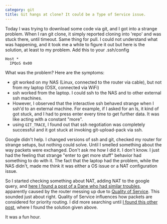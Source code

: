 ```yaml
---
category: git
title: Git hangs at clone? It could be a Type of Service issue.
---
```


Today I was trying to download some code via git, and I got into a
strange problem. When I ran git clone, it simply reported cloning into
\'repo\' and was stuck there, until timeout. Same thing for pull. I
could not understand what was happening, and it took me a while to
figure it out but here is the solution, at least to my problem. Add this
to your .ssh/config

```
Host *
  IPQoS 0x00
```

What was the problem? Here are the symptoms:

-   git worked on my NAS (Linux, connected to the router via cable), but
    not from my laptop (OSX, connected via WiFi)
-   ssh worked from the laptop. I could ssh to the NAS and to other
    external ssh machines.
-   However, I observed that the interactive ssh behaved strange when I
    ssh\'d to an external machine. For example, if I asked for an ls, it
    kind of got stuck, and I had to press enter every time to get
    further data. It was like acting with a constant \"more\".
-   using `GIT_TRACE`, I found out that ssh negotiation was completely
    successful and it got stuck at invoking git-upload-pack via ssh.

Google didn\'t help. I changed versions of ssh and git, checked my
router for strange setups, but nothing could solve. Until I smelled
something about the way packets were exchanged. Don\'t ask me how I did
it. I don\'t know. I just had the feeling that strange \"enter to get
more stuff\" behavior had something to do with it. The fact that the
laptop had the problem, while the NAS didn\'t, made me think it was
either a OS issue or a NAT configuration issue.

So I started checking something about NAT, adding NAT to the google
query, and [here I found a post of a Dane who had similar
troubles](http://stackoverflow.com/questions/8750930/git-clone-hangs-forever-on-github),
apparently caused by the router messing up due to [Quality of
Service](https://groups.google.com/forum/#!topic/openspaceaarhus/6Z2WEioFIrc).
This sounded just about right. Quality of Service influences how packets
are considered for priority routing. I did more searching until [I found
this other
post](http://stackoverflow.com/questions/2247782/ssh-example-com-hangs-but-ssh-example-com-bash-i-does-not),
where I found the solution given above.

It was a fun hour.

